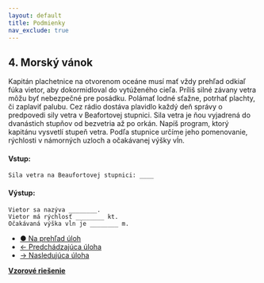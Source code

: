 ```yaml
---
layout: default
title: Podmienky
nav_exclude: true
---
```


## 4. Morský vánok
Kapitán plachetnice na otvorenom oceáne musí mať vždy prehľad odkiaľ fúka vietor, aby dokormidloval do vytúženého cieľa. Príliš silné závany vetra môžu byť nebezpečné pre posádku. Polámať lodné sťažne, potrhať plachty, či zaplaviť palubu. Cez rádio dostáva plavidlo každý deň správy o predpovedi sily vetra v Beafortovej stupnici. Sila vetra je ňou vyjadrená do dvanástich stupňov od bezvetria až po orkán. Napíš program, ktorý kapitánu vysvetlí stupeň vetra. Podľa stupnice určíme jeho pomenovanie, rýchlosti v námorných uzloch a očakávanej výšky vĺn.

#### Vstup:
```
Sila vetra na Beaufortovej stupnici: ____
```

#### Výstup:
```
Vietor sa nazýva ________.
Vietor má rýchlosť ________ kt.
Očakávaná výška vĺn je ________ m.
```

- [&#9679; Na prehľad úloh](/zbierka-uloh.html)
- [&larr; Predchádzajúca úloha](/coding/beginner/2-chapter/3.html)
- [&rarr; Nasledujúca úloha](/coding/beginner/2-chapter/5.html)

[**Vzorové riešenie**](/coding/beginner/2-chapter/4-solve.html)
